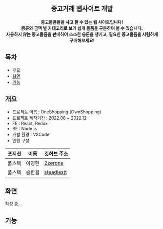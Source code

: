 <h2 align="center"> 중고거래 웹사이트 개발 </h2>

<h4 align="center"> 중고물품들을 사고 팔 수 있는 웹 사이트입니다! <br/> 종류와 금액 별 카테고리로 보기 쉽게 물품을 구분하여 볼 수 있습니다. <br/> 사용하지 않는 중고물품을 판매하여 소소한 용돈을 챙기고, 필요한 중고물품을 저렴하게 구매해보세요! </h4>

## 목차
  - [개요](#개요)
  - [화면](#화면)
  - [기능](#기능)

## 개요
- 프로젝트 이름 : OneShopping (OwnShopping)
- 프로젝트 제작기간 : 2022.08 ~ 2022.12
- FE : React, Redux
- BE : Node.js
- 개발 환경 : VSCode
- 인원 구성

|포지션|이름|깃허브 주소|
|------|---|---|
|풀스택|이영한|[2zerone](https://github.com/2zerone)|
|풀스택|송한결|[steadiestt](https://github.com/steadiestt)|

## 화면
작성 중...

## 기능
